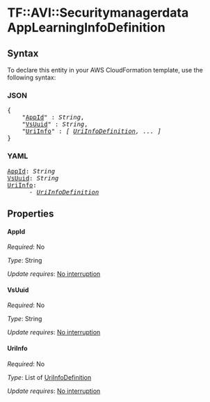 # TF::AVI::Securitymanagerdata AppLearningInfoDefinition

## Syntax

To declare this entity in your AWS CloudFormation template, use the following syntax:

### JSON

<pre>
{
    "<a href="#appid" title="AppId">AppId</a>" : <i>String</i>,
    "<a href="#vsuuid" title="VsUuid">VsUuid</a>" : <i>String</i>,
    "<a href="#uriinfo" title="UriInfo">UriInfo</a>" : <i>[ <a href="uriinfodefinition.md">UriInfoDefinition</a>, ... ]</i>
}
</pre>

### YAML

<pre>
<a href="#appid" title="AppId">AppId</a>: <i>String</i>
<a href="#vsuuid" title="VsUuid">VsUuid</a>: <i>String</i>
<a href="#uriinfo" title="UriInfo">UriInfo</a>: <i>
      - <a href="uriinfodefinition.md">UriInfoDefinition</a></i>
</pre>

## Properties

#### AppId

_Required_: No

_Type_: String

_Update requires_: [No interruption](https://docs.aws.amazon.com/AWSCloudFormation/latest/UserGuide/using-cfn-updating-stacks-update-behaviors.html#update-no-interrupt)

#### VsUuid

_Required_: No

_Type_: String

_Update requires_: [No interruption](https://docs.aws.amazon.com/AWSCloudFormation/latest/UserGuide/using-cfn-updating-stacks-update-behaviors.html#update-no-interrupt)

#### UriInfo

_Required_: No

_Type_: List of <a href="uriinfodefinition.md">UriInfoDefinition</a>

_Update requires_: [No interruption](https://docs.aws.amazon.com/AWSCloudFormation/latest/UserGuide/using-cfn-updating-stacks-update-behaviors.html#update-no-interrupt)

